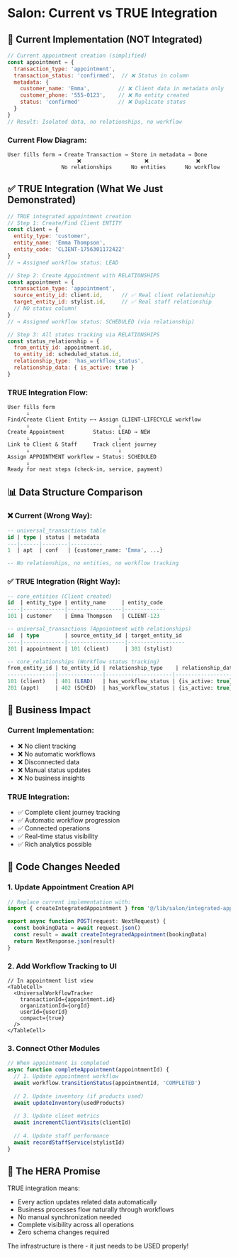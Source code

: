 # Salon: Current vs TRUE Integration

## 🔴 Current Implementation (NOT Integrated)

```javascript
// Current appointment creation (simplified)
const appointment = {
  transaction_type: 'appointment',
  transaction_status: 'confirmed',  // ❌ Status in column
  metadata: {
    customer_name: 'Emma',         // ❌ Client data in metadata only
    customer_phone: '555-0123',    // ❌ No entity created
    status: 'confirmed'            // ❌ Duplicate status
  }
}
// Result: Isolated data, no relationships, no workflow
```

### Current Flow Diagram:
```
User fills form → Create Transaction → Store in metadata → Done
                      ❌                    ❌               ❌
                 No relationships      No entities      No workflow
```

## ✅ TRUE Integration (What We Just Demonstrated)

```javascript
// TRUE integrated appointment creation
// Step 1: Create/Find Client ENTITY
const client = {
  entity_type: 'customer',
  entity_name: 'Emma Thompson',
  entity_code: 'CLIENT-1756301172422'
}
// → Assigned workflow status: LEAD

// Step 2: Create Appointment with RELATIONSHIPS
const appointment = {
  transaction_type: 'appointment',
  source_entity_id: client.id,      // ✅ Real client relationship
  target_entity_id: stylist.id,     // ✅ Real staff relationship
  // NO status column!
}
// → Assigned workflow status: SCHEDULED (via relationship)

// Step 3: All status tracking via RELATIONSHIPS
const status_relationship = {
  from_entity_id: appointment.id,
  to_entity_id: scheduled_status.id,
  relationship_type: 'has_workflow_status',
  relationship_data: { is_active: true }
}
```

### TRUE Integration Flow:
```
User fills form
      ↓
Find/Create Client Entity ←→ Assign CLIENT-LIFECYCLE workflow
      ↓                            ↓
Create Appointment         Status: LEAD → NEW
      ↓                            ↓
Link to Client & Staff     Track client journey
      ↓                            ↓
Assign APPOINTMENT workflow → Status: SCHEDULED
      ↓
Ready for next steps (check-in, service, payment)
```

## 📊 Data Structure Comparison

### ❌ Current (Wrong Way):
```sql
-- universal_transactions table
id | type | status | metadata
---|------|--------|----------
1  | apt  | conf   | {customer_name: 'Emma', ...}

-- No relationships, no entities, no workflow tracking
```

### ✅ TRUE Integration (Right Way):
```sql
-- core_entities (Client created)
id  | entity_type | entity_name     | entity_code
----|-------------|-----------------|-------------
101 | customer    | Emma Thompson   | CLIENT-123

-- universal_transactions (Appointment with relationships)
id  | type        | source_entity_id | target_entity_id
----|-------------|------------------|------------------
201 | appointment | 101 (client)     | 301 (stylist)

-- core_relationships (Workflow status tracking)
from_entity_id | to_entity_id | relationship_type    | relationship_data
---------------|--------------|---------------------|-------------------
101 (client)   | 401 (LEAD)   | has_workflow_status | {is_active: true}
201 (appt)     | 402 (SCHED)  | has_workflow_status | {is_active: true}
```

## 🚀 Business Impact

### Current Implementation:
- ❌ No client tracking
- ❌ No automatic workflows
- ❌ Disconnected data
- ❌ Manual status updates
- ❌ No business insights

### TRUE Integration:
- ✅ Complete client journey tracking
- ✅ Automatic workflow progression
- ✅ Connected operations
- ✅ Real-time status visibility
- ✅ Rich analytics possible

## 🔧 Code Changes Needed

### 1. Update Appointment Creation API
```typescript
// Replace current implementation with:
import { createIntegratedAppointment } from '@/lib/salon/integrated-appointment-booking'

export async function POST(request: NextRequest) {
  const bookingData = await request.json()
  const result = await createIntegratedAppointment(bookingData)
  return NextResponse.json(result)
}
```

### 2. Add Workflow Tracking to UI
```tsx
// In appointment list view
<TableCell>
  <UniversalWorkflowTracker
    transactionId={appointment.id}
    organizationId={orgId}
    userId={userId}
    compact={true}
  />
</TableCell>
```

### 3. Connect Other Modules
```javascript
// When appointment is completed
async function completeAppointment(appointmentId) {
  // 1. Update appointment workflow
  await workflow.transitionStatus(appointmentId, 'COMPLETED')
  
  // 2. Update inventory (if products used)
  await updateInventory(usedProducts)
  
  // 3. Update client metrics
  await incrementClientVisits(clientId)
  
  // 4. Update staff performance
  await recordStaffService(stylistId)
}
```

## 🎯 The HERA Promise

TRUE integration means:
- Every action updates related data automatically
- Business processes flow naturally through workflows
- No manual synchronization needed
- Complete visibility across all operations
- Zero schema changes required

The infrastructure is there - it just needs to be USED properly!
